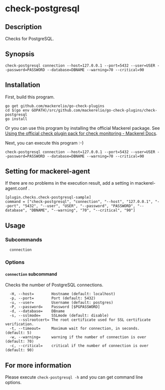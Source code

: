 # check-postgresql

## Description
Checks for PostgreSQL.


## Synopsis
```
check-postgresql connection --host=127.0.0.1 --port=5432 --user=USER --password=PASSWORD --database=DBNAME --warning=70 --critical=90
```

## Installation

First, build this program.

```
go get github.com/mackerelio/go-check-plugins
cd $(go env GOPATH)/src/github.com/mackerelio/go-check-plugins/check-postgresql
go install
```

Or you can use this program by installing the official Mackerel package. See [Using the official check plugin pack for check monitoring - Mackerel Docs](https://mackerel.io/docs/entry/howto/mackerel-check-plugins).


Next, you can execute this program :-)

```
check-postgresql connection --host=127.0.0.1 --port=5432 --user=USER --password=PASSWORD --database=DBNAME --warning=70 --critical=90
```


## Setting for mackerel-agent

If there are no problems in the execution result, add a setting in mackerel-agent.conf .

```
[plugin.checks.check-postgresql-sample]
command = ["check-postgresql", "connection", "--host", "127.0.0.1", "--port", "5432", "--user", "USER", "--password", "PASSWORD", "--database", "DBNAME", "--warning", "70", "--critical", "90"]
```

## Usage
### Subcommands

```
  connection
```

### Options
#### `connection` subcommand

Checks the number of PostgreSQL connections.

```
  -H, --host=        Hostname (default: localhost)
  -p, --port=        Port (default: 5432)
  -u, --user=        Username (default: postgres)
  -P, --password=    Password [$PGPASSWORD]
  -d, --database=    DBname
  -s, --sslmode=     SSLmode (default: disable)
      --sslrootcert= The root certificate used for SSL certificate verification.
  -t, --timeout=     Maximum wait for connection, in seconds. (default: 5)
  -w, --warning=     warning if the number of connection is over (default: 70)
  -c, --critical=    critical if the number of connection is over (default: 90)

```

## For more information

Please execute `check-postgresql -h` and you can get command line options.
